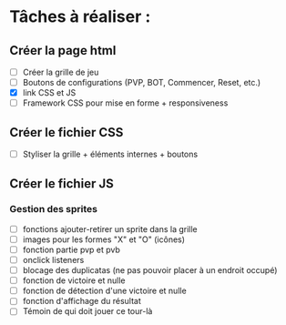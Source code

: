 # Tâches à réaliser :
## Créer la page html
- [ ] Créer la grille de jeu
- [ ] Boutons de configurations (PVP, BOT, Commencer, Reset, etc.)
- [x] link CSS et JS
- [ ] Framework CSS pour mise en forme + responsiveness
## Créer le fichier CSS
- [ ] Styliser la grille + éléments internes + boutons
## Créer le fichier JS
### Gestion des sprites
- [ ] fonctions ajouter-retirer un sprite dans la grille
- [ ] images pour les formes "X" et "O" (icônes)
- [ ] fonction partie pvp et pvb
- [ ] onclick listeners
- [ ] blocage des duplicatas (ne pas pouvoir placer à un endroit occupé)
- [ ] fonction de victoire et nulle
- [ ] fonction de détection d'une victoire et nulle
- [ ] fonction d'affichage du résultat
- [ ] Témoin de qui doit jouer ce tour-là